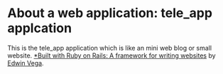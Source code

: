 # About a web application: tele_app applcation

This is the tele_app application which is
like an mini web blog or small website.
[*Built with Ruby on Rails: A framework for writing websites](http://railstutorial.org/)
by [Edwin Vega](http://realcomment.heroku.com/).
